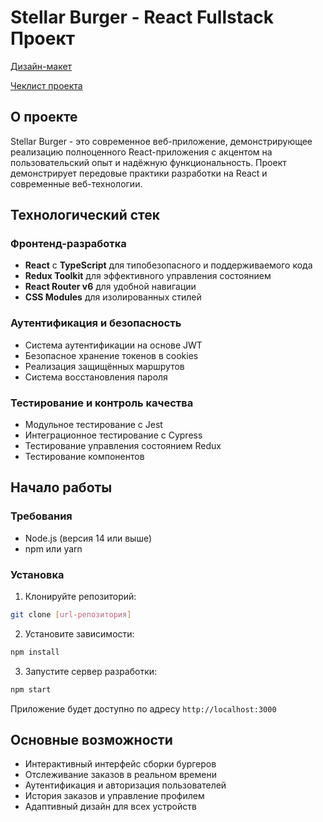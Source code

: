 # Stellar Burger - React Fullstack Проект

[Дизайн-макет](<https://www.figma.com/file/vIywAvqfkOIRWGOkfOnReY/React-Fullstack_-Проектные-задачи-(3-месяца)_external_link?type=design&node-id=0-1&mode=design>)

[Чеклист проекта](https://www.notion.so/praktikum/0527c10b723d4873aa75686bad54b32e?pvs=4)

## О проекте

Stellar Burger - это современное веб-приложение, демонстрирующее реализацию полноценного React-приложения с акцентом на пользовательский опыт и надёжную функциональность. Проект демонстрирует передовые практики разработки на React и современные веб-технологии.

## Технологический стек

### Фронтенд-разработка
- **React** с **TypeScript** для типобезопасного и поддерживаемого кода
- **Redux Toolkit** для эффективного управления состоянием
- **React Router v6** для удобной навигации
- **CSS Modules** для изолированных стилей

### Аутентификация и безопасность
- Система аутентификации на основе JWT
- Безопасное хранение токенов в cookies
- Реализация защищённых маршрутов
- Система восстановления пароля

### Тестирование и контроль качества
- Модульное тестирование с Jest
- Интеграционное тестирование с Cypress
- Тестирование управления состоянием Redux
- Тестирование компонентов

## Начало работы

### Требования
- Node.js (версия 14 или выше)
- npm или yarn

### Установка

1. Клонируйте репозиторий:
```bash
git clone [url-репозитория]
```

2. Установите зависимости:
```bash
npm install
```

3. Запустите сервер разработки:
```bash
npm start
```

Приложение будет доступно по адресу `http://localhost:3000`

## Основные возможности

- Интерактивный интерфейс сборки бургеров
- Отслеживание заказов в реальном времени
- Аутентификация и авторизация пользователей
- История заказов и управление профилем
- Адаптивный дизайн для всех устройств